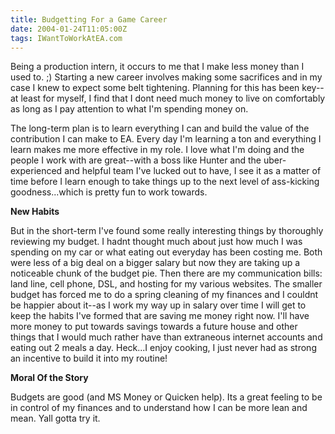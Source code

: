 ```yaml
---
title: Budgetting For a Game Career
date: 2004-01-24T11:05:00Z
tags: IWantToWorkAtEA.com
---
```

Being a production intern, it occurs to me that I make less money than I used to. ;) Starting a new career involves making some sacrifices and in my case I knew to expect some belt tightening. Planning for this has been key--at least for myself, I find that I dont need much money to live on comfortably as long as I pay attention to what I'm spending money on.

The long-term plan is to learn everything I can and build the value of the contribution I can make to EA. Every day I'm learning a ton and everything I learn makes me more effective in my role. I love what I'm doing and the people I work with are great--with a boss like Hunter and the uber-experienced and helpful team I've lucked out to have, I see it as a matter of time before I learn enough to take things up to the next level of ass-kicking goodness...which is pretty fun to work towards.

**New Habits**

But in the short-term I've found some really interesting things by thoroughly reviewing my budget. I hadnt thought much about just how much I was spending on my car or what eating out everyday has been costing me. Both were less of a big deal on a bigger salary but now they are taking up a noticeable chunk of the budget pie. Then there are my communication bills: land line, cell phone, DSL, and hosting for my various websites. The smaller budget has forced me to do a spring cleaning of my finances and I couldnt be happier about it--as I work my way up in salary over time I will get to keep the habits I've formed that are saving me money right now. I'll have more money to put towards savings towards a future house and other things that I would much rather have than extraneous internet accounts and eating out 2 meals a day. Heck...I enjoy cooking, I just never had as strong an incentive to build it into my routine!

**Moral Of the Story**

Budgets are good (and MS Money or Quicken help). Its a great feeling to be in control of my finances and to understand how I can be more lean and mean. Yall gotta try it.


